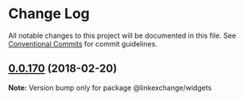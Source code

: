 # Change Log

All notable changes to this project will be documented in this file.
See [Conventional Commits](https://conventionalcommits.org) for commit guidelines.

<a name="0.0.170"></a>
## [0.0.170](https://github.com/Userfeeds/Apps/compare/v0.0.168...v0.0.170) (2018-02-20)





**Note:** Version bump only for package @linkexchange/widgets
